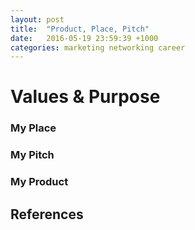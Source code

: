 ```yaml
---
layout: post
title:  "Product, Place, Pitch"
date:   2016-05-19 23:59:39 +1000
categories: marketing networking career
---
```

# Values & Purpose


### My Place

### My Pitch

### My Product

## References


